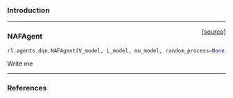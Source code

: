 ### Introduction

---

<span style="float:right;">[[source]](https://github.com/matthiasplappert/keras-rl/blob/master/rl/agents/dqn.py#L544)</span>
### NAFAgent

```python
rl.agents.dqn.NAFAgent(V_model, L_model, mu_model, random_process=None, covariance_mode='full')
```

Write me


---

### References
